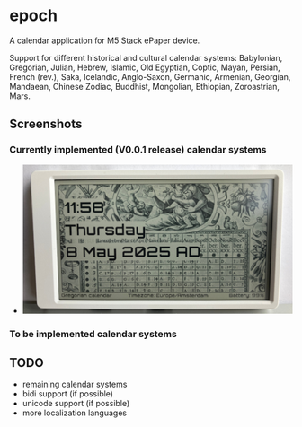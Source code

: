 # epoch

A calendar application for M5 Stack ePaper device.

Support for different historical and cultural calendar systems: Babylonian, Gregorian, Julian, Hebrew, Islamic, Old Egyptian, Coptic, Mayan, Persian, French (rev.), Saka, Icelandic, Anglo-Saxon, Germanic, Armenian, Georgian, Mandaean, Chinese Zodiac, Buddhist, Mongolian, Ethiopian, Zoroastrian, Mars.

## Screenshots

### Currently implemented (V0.0.1 release) calendar systems

* ![Gregorian](https://github.com/jsoeterbroek/epoch/blob/main/assets/screens/gregorian.jpg)

### To be implemented calendar systems



## TODO
* remaining calendar systems
* bidi support (if possible)
* unicode support (if possible)
* more localization languages
